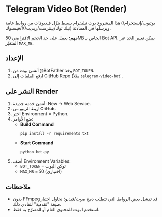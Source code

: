 
# Telegram Video Bot (Render)

هذا المشروع بوت تيليجرام بسيط ينزّل فيديوهات من روابط عامة (يوتيوب/إنستجرام/فيسبوك/X/تيك توك/بينترست/ريديت) ويرسلها في المحادثة.

**مهم:** يعمل على حد الحجم الافتراضي 50MB الخاص بـ Bot API. يمكن تغيير الحد عبر المتغيّر `MAX_MB`.

## الإعداد
1) أنشئ بوت من @BotFather وخذ `BOT_TOKEN`.
2) ارفع الملفات إلى GitHub Repo (مثلاً `telegram-video-bot`).

## النشر على Render
1) أنشئ خدمة جديدة: New → Web Service.
2) اربط الريبو من GitHub.
3) اختر Environment = Python.
4) ضع الأوامر:
   - **Build Command**
     ```
     pip install -r requirements.txt
     ```
   - **Start Command**
     ```
     python bot.py
     ```
5) أضف Environment Variables:
   - `BOT_TOKEN` = توكن البوت
   - `MAX_MB` = 50 (اختياري)

## ملاحظات
- بدون FFmpeg قد تفشل بعض الروابط التي تتطلب دمج صوت/فيديو؛ نحاول اختيار صيغة "تقدمية" لتفادي ذلك.
- استخدم البوت للمحتوى العام أو المصرّح به فقط.
